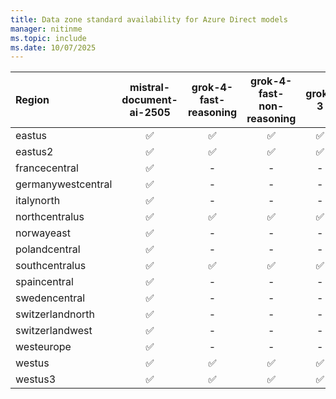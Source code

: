 ```yaml
---
title: Data zone standard availability for Azure Direct models
manager: nitinme
ms.topic: include
ms.date: 10/07/2025
---
```


<!-- ## DataZoneStandard.md -->

| **Region**         | **mistral-document-ai-2505** | **grok-4-fast-reasoning** | **grok-4-fast-non-reasoning** |**grok-3** | **grok-3-mini** |
|:-------------------|:-----------------------------:|:-------------------------:|:-----------------------------:|:----------:|:---------------:|
| eastus             | ✅                            | ✅                        | ✅                            | ✅          | ✅              |
| eastus2            | ✅                            | ✅                        | ✅                            | ✅          | ✅              |
| francecentral      | ✅                            | -                         | -                             | -          | -               |
| germanywestcentral | ✅                            | -                         | -                             | -          | -               |
| italynorth         | ✅                            | -                         | -                             | -          | -               |
| northcentralus     | ✅                            | ✅                        | ✅                            | ✅          | ✅              |
| norwayeast         | ✅                            | -                         | -                             | -          | -               |
| polandcentral      | ✅                            | -                         | -                             | -          | -               |
| southcentralus     | ✅                            | ✅                        | ✅                            | ✅          | ✅              |
| spaincentral       | ✅                            | -                         | -                             | -          | -               |
| swedencentral      | ✅                            | -                         | -                             | -          | -               |
| switzerlandnorth   | ✅                            | -                         | -                             | -          | -               |
| switzerlandwest    | ✅                            | -                         | -                             | -          | -               |
| westeurope         | ✅                            | -                         | -                             | -          | -               |
| westus             | ✅                            | ✅                        | ✅                            | ✅          | ✅              |
| westus3            | ✅                            | ✅                        | ✅                            | ✅          | ✅              |

